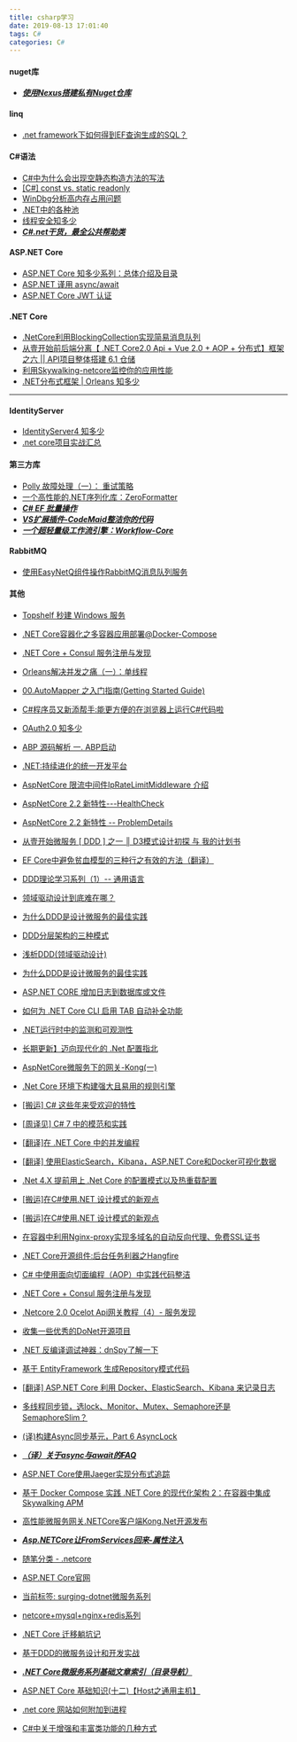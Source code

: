 ```yaml
---
title: csharp学习
date: 2019-08-13 17:01:40
tags: C#
categories: C#
---
```

#### nuget库
- [***使用Nexus搭建私有Nuget仓库***](https://www.cnblogs.com/Erik_Xu/p/9211471.html)
#### linq
- [.net framework下如何得到EF查询生成的SQL？](https://www.cnblogs.com/chengxiaohui/articles/2091942.html)
#### C#语法
- [C#中为什么会出现空静态构造方法的写法](https://www.jianshu.com/p/5d9656637ca0?utm_campaign=hugo&utm_medium=reader_share&utm_content=note&utm_source=weixin-friends)
- [[C#] const vs. static readonly](https://www.jianshu.com/p/62578c8faa52?utm_campaign=hugo&utm_medium=reader_share&utm_content=note&utm_source=weixin-friends)
- [WinDbg分析高内存占用问题](https://www.jianshu.com/p/af2fcbc35331?utm_campaign=hugo&utm_medium=reader_share&utm_content=note&utm_source=weixin-friends)
- [.NET中的各种池](https://www.jianshu.com/p/eb76ee348496?utm_campaign=hugo&utm_medium=reader_share&utm_content=note&utm_source=weixin-friends)
- [线程安全知多少](https://www.jianshu.com/p/a1dda5c0ae78?utm_campaign=hugo&utm_medium=reader_share&utm_content=note&utm_source=weixin-friends)
- [***C#.net干货，最全公共帮助类***](https://www.jianshu.com/p/71c5d555ae2d?utm_campaign=hugo&utm_medium=reader_share&utm_content=note&utm_source=weixin-friends)
#### ASP.NET Core
- [ASP.NET Core 知多少系列：总体介绍及目录](https://www.jianshu.com/p/a30fbf5b8a96)
- [ASP.NET 谨用 async/await](https://www.jianshu.com/p/33fe0b5f19c1?utm_campaign=hugo&utm_medium=reader_share&utm_content=note&utm_source=weixin-friends)
- [ASP.NET Core JWT 认证](https://www.jianshu.com/p/be936f1fba95?utm_campaign=hugo&utm_medium=reader_share&utm_content=note&utm_source=weixin-friends)
#### .NET Core
- [.NetCore利用BlockingCollection实现简易消息队列](https://www.jianshu.com/p/5c0cd3424574?utm_campaign=hugo&utm_medium=reader_share&utm_content=note&utm_source=weixin-friends)
- [从壹开始前后端分离【 .NET Core2.0 Api + Vue 2.0 + AOP + 分布式】框架之六 || API项目整体搭建 6.1 仓储](https://www.jianshu.com/p/260f41612a8c?utm_campaign=hugo&utm_medium=reader_share&utm_content=note&utm_source=weixin-friends)
- [利用Skywalking-netcore监控你的应用性能](https://www.jianshu.com/p/3ddd986c7581?utm_campaign=hugo&utm_medium=reader_share&utm_content=note&utm_source=weixin-friends)
- [.NET分布式框架 | Orleans 知多少](https://www.jianshu.com/p/116da07c8469?utm_campaign=hugo&utm_medium=reader_share&utm_content=note&utm_source=weixin-friends)
---
#### IdentityServer
- [IdentityServer4 知多少](https://www.jianshu.com/p/56b577d8f786?utm_campaign=hugo&utm_medium=reader_share&utm_content=note&utm_source=weixin-friends)
- [.net core项目实战汇总](https://www.jianshu.com/p/7e4fc6b05411?utm_campaign=hugo&utm_medium=reader_share&utm_content=note&utm_source=weixin-friends)
#### 第三方库
- [Polly 故障处理（一）： 重试策略](https://www.jianshu.com/p/7be8cd1152a3?utm_campaign=hugo&utm_medium=reader_share&utm_content=note&utm_source=weixin-friends)
- [一个高性能的.NET序列化库：ZeroFormatter](https://www.jianshu.com/p/87aa4277e515?utm_campaign=hugo&utm_medium=reader_share&utm_content=note&utm_source=weixin-friends)
- [***C# EF 批量操作***](https://www.jianshu.com/p/dff3c684a0e4?utm_campaign=hugo&utm_medium=reader_share&utm_content=note&utm_source=weixin-friends)
- [***VS扩展插件-CodeMaid整洁你的代码***](https://www.jianshu.com/p/df7e85f02071?utm_campaign=hugo&utm_medium=reader_share&utm_content=note&utm_source=weixin-friends)
- [***一个超轻量级工作流引擎：Workflow-Core***](https://mp.weixin.qq.com/s?__biz=MzA4NzQzNTg4Ng==&mid=2651729407&idx=1&sn=8e6065851bcf48142047817521694532&chksm=8bc3f2febcb47be89e67da7f07076f71d9c3e7dc7aeb39647c4c1ae907f1f07b7bdda6b20cd8&mpshare=1&scene=1&srcid=&key=e8b343f779d182b959669407da52b93b2a8477e7aa54e7a67127c17147ba6bcc8e161c96317a846326392f9104abd8db1887eea9d123de07575fb7e72c687ac78c6afb0224f9302bc8c7bd4e30633f1b&ascene=1&uin=MzE3NjE2NTk5MA%3D%3D&devicetype=Windows+10&version=62060833&lang=zh_CN&pass_ticket=2taP6g9FalzPw0k8J%2Ba4X7JdMqxweFsd5AdpjKIoFQlE6wUpZVdtj3Z11%2BJwZpP%2F)
<!--more-->
#### RabbitMQ
- [使用EasyNetQ组件操作RabbitMQ消息队列服务](https://www.jianshu.com/p/bba32c82565c?utm_campaign=hugo&utm_medium=reader_share&utm_content=note&utm_source=weixin-friends)
#### 其他
- [Topshelf 秒建 Windows 服务](https://www.jianshu.com/p/f2365e7b439c?utm_campaign=hugo&utm_medium=reader_share&utm_content=note&utm_source=weixin-friends)
- [.NET Core容器化之多容器应用部署@Docker-Compose](https://www.jianshu.com/p/1cf84a27de0f?utm_campaign=hugo&utm_medium=reader_share&utm_content=note&utm_source=weixin-friends)

- [.NET Core + Consul 服务注册与发现](https://www.jianshu.com/p/4aaaee6e9ce1?utm_campaign=hugo&utm_medium=reader_share&utm_content=note&utm_source=weixin-friends)
- [Orleans解决并发之痛（一）：单线程](https://www.jianshu.com/p/141ea382d242?utm_campaign=hugo&utm_medium=reader_share&utm_content=note&utm_source=weixin-friends)
- [00.AutoMapper 之入门指南(Getting Started Guide)](https://www.jianshu.com/p/29ee5a94c1d9)
- [C#程序员又新添帮手:能更方便的在浏览器上运行C#代码啦](https://www.jianshu.com/p/d3cd461ca922?utm_campaign=hugo&utm_medium=reader_share&utm_content=note&utm_source=weixin-friends)

- [OAuth2.0 知多少](https://www.jianshu.com/p/a57bda33e992?utm_campaign=hugo&utm_medium=reader_share&utm_content=note&utm_source=weixin-friends)
- [ABP 源码解析 一. ABP启动](https://www.jianshu.com/p/8a25695e3c6c?utm_campaign=hugo&utm_medium=reader_share&utm_content=note&utm_source=weixin-friends)
- [.NET:持续进化的统一开发平台](https://www.jianshu.com/p/83261925a531?utm_campaign=hugo&utm_medium=reader_share&utm_content=note&utm_source=weixin-friends)
- [AspNetCore 限流中间件IpRateLimitMiddleware 介绍](https://www.jianshu.com/p/7c52ab7eb73f?utm_campaign=hugo&utm_medium=reader_share&utm_content=note&utm_source=weixin-friends)
- [AspNetCore 2.2 新特性---HealthCheck](https://www.jianshu.com/p/6fa0a8be8758?utm_campaign=hugo&utm_medium=reader_share&utm_content=note&utm_source=weixin-friends)
- [AspNetCore 2.2 新特性 -- ProblemDetails](https://www.jianshu.com/p/f8a39853d5f0?utm_campaign=hugo&utm_medium=reader_share&utm_content=note&utm_source=weixin-friends)
- [从壹开始微服务 [ DDD ] 之一 ║ D3模式设计初探 与 我的计划书](https://www.jianshu.com/p/0e743861cef6?utm_campaign=hugo&utm_medium=reader_share&utm_content=note&utm_source=weixin-friends)
- [EF Core中避免贫血模型的三种行之有效的方法（翻译）](https://www.jianshu.com/p/c3268e57d382?utm_campaign=hugo&utm_medium=reader_share&utm_content=note&utm_source=weixin-friends)
- [DDD理论学习系列（1）-- 通用语言](https://www.jianshu.com/p/ec729b949a1c?utm_campaign=hugo&utm_medium=reader_share&utm_content=note&utm_source=weixin-friends)
- [领域驱动设计到底难在哪？](https://www.jianshu.com/p/ab80cb9f307c?utm_campaign=hugo&utm_medium=reader_share&utm_content=note&utm_source=weixin-friends)
- [为什么DDD是设计微服务的最佳实践](https://www.jianshu.com/p/e1b32a5ee91c?utm_campaign=hugo&utm_medium=reader_share&utm_content=note&utm_source=weixin-friends)
- [DDD分层架构的三种模式](https://www.jianshu.com/p/a775836c7e25?utm_campaign=hugo&utm_medium=reader_share&utm_content=note&utm_source=weixin-friends)
- [浅析DDD(领域驱动设计)](https://www.jianshu.com/p/b6ec06d6b594?utm_campaign=hugo&utm_medium=reader_share&utm_content=note&utm_source=weixin-friends)
- [为什么DDD是设计微服务的最佳实践](https://www.jianshu.com/p/e1b32a5ee91c?utm_campaign=hugo&utm_medium=reader_share&utm_content=note&utm_source=weixin-friends)
- [ASP.NET CORE 增加日志到数据库或文件](https://www.jianshu.com/p/f34314388cc3?utm_campaign=hugo&utm_medium=reader_share&utm_content=note&utm_source=weixin-friends)
- [如何为 .NET Core CLI 启用 TAB 自动补全功能](https://www.jianshu.com/p/bc96281b4b56?utm_campaign=hugo&utm_medium=reader_share&utm_content=note&utm_source=weixin-friends)
- [.NET运行时中的监测和可观测性](https://www.jianshu.com/p/31629a1d880a?utm_campaign=hugo&utm_medium=reader_share&utm_content=note&utm_source=weixin-friends)
- [长期更新】迈向现代化的 .Net 配置指北](https://www.jianshu.com/p/5b87ead6ec3c?utm_campaign=hugo&utm_medium=reader_share&utm_content=note&utm_source=weixin-friends)
- [AspNetCore微服务下的网关-Kong(一)](https://www.jianshu.com/p/5b33111130b1?utm_campaign=hugo&utm_medium=reader_share&utm_content=note&utm_source=weixin-friends)
- [.Net Core 环境下构建强大且易用的规则引擎](https://www.jianshu.com/p/301ee544c1f0?utm_campaign=hugo&utm_medium=reader_share&utm_content=note&utm_source=weixin-friends)
- [[搬运] C# 这些年来受欢迎的特性](https://www.jianshu.com/p/59d445d38ad1?utm_campaign=hugo&utm_medium=reader_share&utm_content=note&utm_source=weixin-friends)
- [[周译见] C# 7 中的模范和实践](https://www.jianshu.com/p/d24c9b9ed805?utm_campaign=hugo&utm_medium=reader_share&utm_content=note&utm_source=weixin-friends)
- [[翻译]在 .NET Core 中的并发编程](https://www.jianshu.com/p/c6ba98367f5e?utm_campaign=hugo&utm_medium=reader_share&utm_content=note&utm_source=weixin-friends)
- [[翻译] 使用ElasticSearch，Kibana，ASP.NET Core和Docker可视化数据](https://www.jianshu.com/p/e5cf72a6c0c5?utm_campaign=hugo&utm_medium=reader_share&utm_content=note&utm_source=weixin-friends)
- [.Net 4.X 提前用上 .Net Core 的配置模式以及热重载配置](https://www.jianshu.com/p/c20beafc2ba4?utm_campaign=hugo&utm_medium=reader_share&utm_content=note&utm_source=weixin-friends)
- [[搬运]在C#使用.NET 设计模式的新观点](https://www.jianshu.com/p/6675708001d6?utm_campaign=hugo&utm_medium=reader_share&utm_content=note&utm_source=weixin-friends)
- [[搬运]在C#使用.NET 设计模式的新观点](https://www.jianshu.com/p/6675708001d6?utm_campaign=hugo&utm_medium=reader_share&utm_content=note&utm_source=weixin-friends)
- [在容器中利用Nginx-proxy实现多域名的自动反向代理、免费SSL证书](https://www.jianshu.com/p/2c6fd9e43aa7?utm_campaign=hugo&utm_medium=reader_share&utm_content=note&utm_source=weixin-friends)
- [.NET Core开源组件:后台任务利器之Hangfire](https://www.jianshu.com/p/3657496e5b0c?utm_campaign=hugo&utm_medium=reader_share&utm_content=note&utm_source=weixin-friends)
- [C# 中使用面向切面编程（AOP）中实践代码整洁](https://www.jianshu.com/p/550727589ced?utm_campaign=hugo&utm_medium=reader_share&utm_content=note&utm_source=weixin-friends)
- [.NET Core + Consul 服务注册与发现](https://www.jianshu.com/p/4aaaee6e9ce1?utm_campaign=hugo&utm_medium=reader_share&utm_content=note&utm_source=weixin-friends)
- [.Netcore 2.0 Ocelot Api网关教程（4）- 服务发现](https://www.jianshu.com/p/05a1bf2545a0?utm_campaign=hugo&utm_medium=reader_share&utm_content=note&utm_source=weixin-friends)
- [收集一些优秀的DoNet开源项目](https://www.jianshu.com/p/0ba213eba0af?utm_campaign=hugo&utm_medium=reader_share&utm_content=note&utm_source=weixin-friends)

- [.NET 反编译调试神器：dnSpy了解一下](https://www.jianshu.com/p/79171da13c99?utm_campaign=hugo&utm_medium=reader_share&utm_content=note&utm_source=weixin-friends)
- [基于 EntityFramework 生成Repository模式代码](https://www.jianshu.com/p/b5b12172c698?utm_campaign=hugo&utm_medium=reader_share&utm_content=note&utm_source=weixin-friends)
- [[翻译] ASP.NET Core 利用 Docker、ElasticSearch、Kibana 来记录日志](https://www.jianshu.com/p/90741cd9350f?utm_campaign=hugo&utm_medium=reader_share&utm_content=note&utm_source=weixin-friends)

- [多线程同步锁，选lock、Monitor、Mutex、Semaphore还是SemaphoreSlim？](https://blog.csdn.net/TonShine/article/details/88601761)
- [(译)构建Async同步基元，Part 6 AsyncLock](https://blog.csdn.net/weixin_33749131/article/details/85536112)
- [***（译）关于async与await的FAQ***](https://www.cnblogs.com/heyuquan/archive/2012/11/30/2795859.html)
- [ASP.NET Core使用Jaeger实现分布式追踪](https://mp.weixin.qq.com/s?__biz=MzAwNTMxMzg1MA==&mid=2654074601&idx=1&sn=21ed37da8c7a62cf000e92ef04ed22b5&chksm=80dbd2bcb7ac5baa04470ff20e8caeb4061b1e6fbbca3904f5110a3fcf56a30ac1912a5ff08c&mpshare=1&scene=1&srcid=0708rPmfW0JcjlkiI2GHsYp7&key=a1f36ea036ec35015cc163be38f38d7aade5af04149e7d131e4c8c6f4b0c6ffb038fabda2387582628692021d55ec58124737ff9385bfb22ae1c759020cb1c571c2c158218086d2d0cd5ca1c0154dc1b&ascene=1&uin=MzE3NjE2NTk5MA%3D%3D&devicetype=Windows+10&version=62060833&lang=zh_CN&pass_ticket=X566ATEkkxevEFO07UzgIWnudEIPSm%2FEqt1eL13IzUPo%2FWrTjZagZ2mS9mY7rbQv)
- [基于 Docker Compose 实践 .NET Core 的现代化架构 2：在容器中集成 Skywalking APM](https://mp.weixin.qq.com/s?__biz=MzAwNTMxMzg1MA==&mid=2654075646&idx=1&sn=7f3e406b330c8ebc8137b22c9bd2c841&chksm=80dbdeabb7ac57bd1596aec927ba205998dc0ece3aaef2c1573d7a3a42660dda9b4df477676f&mpshare=1&scene=1&srcid=&key=5d2b73313be61eb13a665cd97c060d1b2cff39e90525c2c4fa546b1061a960dbdb36b174112c0189e1d0526ff9ca59a4915d8c13089e441d8072baa7ef8f622c286a2de70161c3bbea2de74417dfa4de&ascene=1&uin=MzE3NjE2NTk5MA%3D%3D&devicetype=Windows+10&version=62060833&lang=zh_CN&pass_ticket=Zl2KwbUiLFNYJop%2F2cCNBkC6lY3DbZ%2BkUNKCOw6zTA5UdscsE5xGtIEF0BsyU6m7)
- [高性能微服务网关.NETCore客户端Kong.Net开源发布](https://www.cnblogs.com/viter/p/11142940.html)
- [***Asp.NETCore让FromServices回来-属性注入***](https://www.cnblogs.com/viter/p/11085318.html)
- [随笔分类 - .netcore](https://www.cnblogs.com/viter/category/1294247.html)
- [ASP.NET Core官网](https://docs.microsoft.com/zh-cn/aspnet/#pivot=core&panel=core_overview)
- [当前标签: surging-dotnet微服务系列](https://www.cnblogs.com/fanliang11/tag/surging/)
- [netcore+mysql+nginx+redis系列](https://www.cnblogs.com/MrHSR/category/1368488.html)
- [.NET Core 迁移躺坑记](https://www.cnblogs.com/leolaw/p/10740678.html)

- [基于DDD的微服务设计和开发实战](https://www.jianshu.com/p/b5abfb3cc0ce?utm_campaign=hugo&utm_medium=reader_share&utm_content=note&utm_source=weixin-friends)
- [***.NET Core微服务系列基础文章索引（目录导航）***](https://mp.weixin.qq.com/s?__biz=MzA4NzQzNTg4Ng==&mid=504245405&idx=1&sn=99b68464d84664b66e5ce3b07d723058&chksm=0bc3f39c3cb47a8aae9b8742dd427b8b75ed31c3c630b2c73bc0393159027362473aa411af75&mpshare=1&scene=1&srcid=&key=e8b343f779d182b92708d0de00ce242338a52e74ca4275080d6dd99582b018f968ce814ad1931b2c8d163b672bd09790bbb631a1d917935478b0fdcc8d7a5098626a26695f2d095bd132c95d13fdde68&ascene=1&uin=MzE3NjE2NTk5MA%3D%3D&devicetype=Windows+10&version=62060833&lang=zh_CN&pass_ticket=2taP6g9FalzPw0k8J%2Ba4X7JdMqxweFsd5AdpjKIoFQlE6wUpZVdtj3Z11%2BJwZpP%2F)
- [ASP.NET Core 基础知识(十二)【Host之通用主机】](https://blog.csdn.net/WuLex/article/details/87625254)
- [.net core 网站如何附加到进程](https://blog.csdn.net/yenange/article/details/81591534)
- [C#中关于增强和丰富类功能的几种方式](https://mp.weixin.qq.com/s?__biz=MzU4Mjc4NzgyOQ==&mid=2247483947&idx=1&sn=1145cd07c9174d844fe4084680953676&chksm=fdb3b5b1cac43ca761b4153fa4fc13498da25c1819761e55c1440e32e8a0ebe25c3165c62129&mpshare=1&scene=1&srcid=&key=7f1d049d633b1d6790a4e597a8aea4e122e0cc1d207ba01587053fc0efe34bf364f05fdc11c15b5caede8b3828e2477e5991532358446f05d6c4c8ab96608bce69db2dc32348c2f8fcc63e48c4ca128c&ascene=1&uin=MzE3NjE2NTk5MA%3D%3D&devicetype=Windows+10&version=62060833&lang=zh_CN&pass_ticket=AzZb101TeODGUmp69Es8otwADNof806OuHAvt8MulHpa%2BcPqtd%2B5V36UE7yj5CYa)
